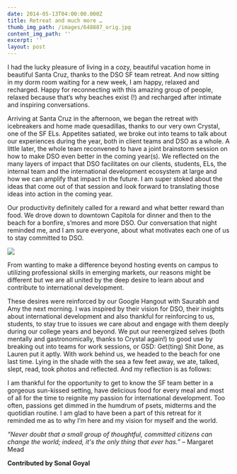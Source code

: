 ```yaml
---
date: 2014-05-13T04:00:00.000Z
title: Retreat and much more …
thumb_img_path: /images/648887_orig.jpg
content_img_path: ''
excerpt: ''
layout: post
---
```

I had the lucky pleasure of living in a cozy, beautiful vacation home in beautiful Santa Cruz, thanks to the DSO SF team retreat. And now sitting in my dorm room waiting for a new week, I am happy, relaxed and recharged. Happy for reconnecting with this amazing group of people, relaxed because that’s why beaches exist (!) and recharged after intimate and inspiring conversations. 

Arriving at Santa Cruz in the afternoon, we began the retreat with icebreakers and home made quesadillas, thanks to our very own Crystal, one of the SF ELs. Appetites satiated, we broke out into teams to talk about our experiences during the year, both in client teams and DSO as a whole. A little later, the whole team reconvened to have a joint brainstorm session on how to make DSO even better in the coming year(s). We reflected on the many layers of impact that DSO facilitates on our clients, students, ELs, the internal team and the international development ecosystem at large and how we can amplify that impact in the future. I am super stoked about the ideas that come out of that session and look forward to translating those ideas into action in the coming year.  

Our productivity definitely called for a reward and what better reward than food. We drove down to downtown Capitola for dinner and then to the beach for a bonfire, s’mores and more DSO. Our conversation that night reminded me, and I am sure everyone, about what motivates each one of us to stay committed to DSO.  

![](/images/5287981_orig.jpg)

From wanting to make a difference beyond hosting events on campus to utilizing professional skills in emerging markets, our reasons might be different but we are all united by the deep desire to learn about and contribute to international development.

These desires were reinforced by our Google Hangout with Saurabh and Amy the next morning. I was inspired by their vision for DSO, their insights about international development and also thankful for reinforcing to us, students, to stay true to issues we care about and engage with them deeply during our college years and beyond. We put our reenergized selves (both mentally and gastronomically, thanks to Crystal again!) to good use by breaking out into teams for work sessions, or GSD: Get(ting) Shit Done, as Lauren put it aptly. With work behind us, we headed to the beach for one last time. Lying in the shade with the sea a few feet away, we ate, talked, slept, read, took photos and reflected. And my reflection is as follows: 

I am thankful for the opportunity to get to know the SF team better in a gorgeous sun-kissed setting, have delicious food for every meal and most of all for the time to reignite my passion for international development. Too often, passions get dimmed in the humdrum of psets, midterms and the quotidian routine. I am glad to have been a part of this retreat for it reminded me as to why I’m here and my vision for myself and the world. 

*“Never doubt that a small group of thoughtful, committed citizens can change the world; indeed, it's the only thing that ever has.”* – Margaret Mead

**Contributed by Sonal Goyal**